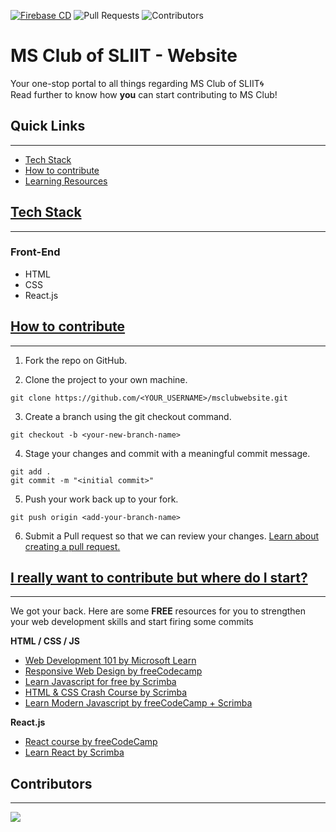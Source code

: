 [![Firebase CD](https://github.com/ms-club-sliit/msclubwebsite/actions/workflows/firebase-deploy.yml/badge.svg)](https://github.com/ms-club-sliit/msclubwebsite/actions/workflows/firebase-deploy.yml)
![Pull Requests](https://badgen.net/github/open-issues/ms-club-sliit/msclubwebsite)
![Contributors](https://badgen.net/github/contributors/ms-club-sliit/msclubwebsite)

#  MS Club of SLIIT - Website
Your one-stop portal to all things regarding MS Club of SLIIT🌀  
Read further to know how **you** can start contributing to MS Club! 

## Quick Links
---
- [Tech Stack](#tech-stack)
- [How to contribute](#how-to-contribute)
- [Learning Resources](#i-really-want-to-contribute-but-where-do-i-start)

## [Tech Stack](#Tech-Stack)
---
### Front-End
- HTML 
- CSS
- React.js

<!-- Add system architecture -->



## [How to contribute](#how-to)
---
1. Fork the repo on GitHub.

2. Clone the project to your own machine.

```git clone https://github.com/<YOUR_USERNAME>/msclubwebsite.git```

3. Create a branch using the git checkout command.

`git checkout -b <your-new-branch-name>`

4. Stage your changes and commit with a meaningful commit message.

``` 
git add .
git commit -m "<initial commit>" 
```

5. Push your work back up to your fork.

`git push origin <add-your-branch-name>`

6. Submit a Pull request so that we can review your changes. [Learn about creating a pull request.](https://docs.github.com/en/github/collaborating-with-pull-requests/proposing-changes-to-your-work-with-pull-requests/creating-a-pull-request)

## [I really want to contribute but where do I start?](#resources) 
---
We got your back. Here are some **FREE** resources for you to strengthen your web development skills and start firing some commits 

**HTML / CSS / JS**

- [Web Development 101 by Microsoft Learn](https://docs.microsoft.com/en-us/learn/paths/web-development-101/)
- [Responsive Web Design by freeCodecamp](https://www.freecodecamp.org/learn/responsive-web-design/)
- [Learn Javascript for free by Scrimba](https://scrimba.com/learn/learnjavascript)
- [HTML & CSS Crash Course by Scrimba](https://scrimba.com/learn/htmlcss)
- [Learn Modern Javascript by freeCodeCamp + Scrimba](https://scrimba.com/learn/es6)


**React.js**

- [React course by freeCodeCamp](https://www.freecodecamp.org/learn/front-end-libraries/#react)
- [Learn React by Scrimba](https://scrimba.com/learn/learnreact)

## Contributors
---
<a href="https://github.com/ms-club-sliit/msclubwebsite/graphs/contributors">
  <img src="https://contrib.rocks/image?repo=ms-club-sliit/msclubwebsite" />
</a>



